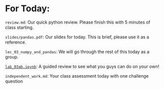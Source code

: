 # For Today:

`review.md`: Our quick python review. Please finish this with 5 minutes of class starting.

`slides/pandas.pdf`: Our slides for today. This is brief, please use it as a reference.

`lec_03_numpy_and_pandas`: We will go through the rest of this today as a group.

<a href="http://nbviewer.ipython.org/github/datadave/GADS9-NYC-Spring2014-Teachers/blob/master/lessons/lesson03b_pandas/Lab_03ab.ipynb">`lab_03ab.ipynb`</a>: A guided review to see what you guys can do on your own!

`independent_work.md`: Your class assessment today with one challenge question